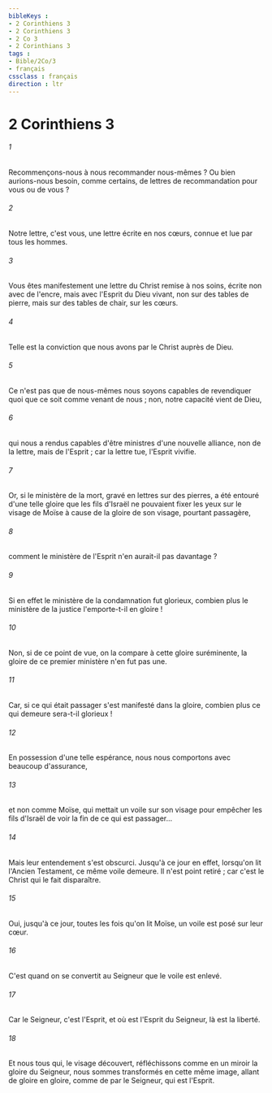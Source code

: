 ```yaml
---
bibleKeys : 
- 2 Corinthiens 3
- 2 Corinthiens 3
- 2 Co 3
- 2 Corinthians 3
tags : 
- Bible/2Co/3
- français
cssclass : français
direction : ltr
---
```


# 2 Corinthiens 3

###### 1
Recommençons-nous à nous recommander nous-mêmes ? Ou bien aurions-nous besoin, comme certains, de lettres de recommandation pour vous ou de vous ? 
###### 2
Notre lettre, c'est vous, une lettre écrite en nos cœurs, connue et lue par tous les hommes. 
###### 3
Vous êtes manifestement une lettre du Christ remise à nos soins, écrite non avec de l'encre, mais avec l'Esprit du Dieu vivant, non sur des tables de pierre, mais sur des tables de chair, sur les cœurs. 
###### 4
Telle est la conviction que nous avons par le Christ auprès de Dieu. 
###### 5
Ce n'est pas que de nous-mêmes nous soyons capables de revendiquer quoi que ce soit comme venant de nous ; non, notre capacité vient de Dieu, 
###### 6
qui nous a rendus capables d'être ministres d'une nouvelle alliance, non de la lettre, mais de l'Esprit ; car la lettre tue, l'Esprit vivifie. 
###### 7
Or, si le ministère de la mort, gravé en lettres sur des pierres, a été entouré d'une telle gloire que les fils d'Israël ne pouvaient fixer les yeux sur le visage de Moïse à cause de la gloire de son visage, pourtant passagère, 
###### 8
comment le ministère de l'Esprit n'en aurait-il pas davantage ? 
###### 9
Si en effet le ministère de la condamnation fut glorieux, combien plus le ministère de la justice l'emporte-t-il en gloire ! 
###### 10
Non, si de ce point de vue, on la compare à cette gloire suréminente, la gloire de ce premier ministère n'en fut pas une. 
###### 11
Car, si ce qui était passager s'est manifesté dans la gloire, combien plus ce qui demeure sera-t-il glorieux ! 
###### 12
En possession d'une telle espérance, nous nous comportons avec beaucoup d'assurance, 
###### 13
et non comme Moïse, qui mettait un voile sur son visage pour empêcher les fils d'Israël de voir la fin de ce qui est passager... 
###### 14
Mais leur entendement s'est obscurci. Jusqu'à ce jour en effet, lorsqu'on lit l'Ancien Testament, ce même voile demeure. Il n'est point retiré ; car c'est le Christ qui le fait disparaître. 
###### 15
Oui, jusqu'à ce jour, toutes les fois qu'on lit Moïse, un voile est posé sur leur cœur. 
###### 16
C'est quand on se convertit au Seigneur que le voile est enlevé. 
###### 17
Car le Seigneur, c'est l'Esprit, et où est l'Esprit du Seigneur, là est la liberté. 
###### 18
Et nous tous qui, le visage découvert, réfléchissons comme en un miroir la gloire du Seigneur, nous sommes transformés en cette même image, allant de gloire en gloire, comme de par le Seigneur, qui est l'Esprit. 
